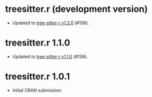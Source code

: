# treesitter.r (development version)

* Updated to [tree-sitter-r v1.2.0](https://github.com/r-lib/tree-sitter-r/blob/main/CHANGELOG.md) (#136).

# treesitter.r 1.1.0

* Updated to [tree-sitter-r v1.1.0](https://github.com/r-lib/tree-sitter-r/blob/main/CHANGELOG.md) (#136).

# treesitter.r 1.0.1

* Initial CRAN submission.
